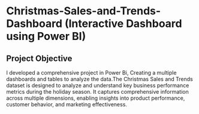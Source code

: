 # Christmas-Sales-and-Trends-Dashboard (Interactive Dashboard using Power BI)
## Project Objective
I developed a comprehensive project in Power Bi, Creating a multiple dashboards and tables to analyze the data.The Christmas Sales and Trends dataset is designed to analyze and understand key business performance metrics during the holiday season. It captures comprehensive information across multiple dimensions, enabling insights into product performance, customer behavior, and marketing effectiveness.
